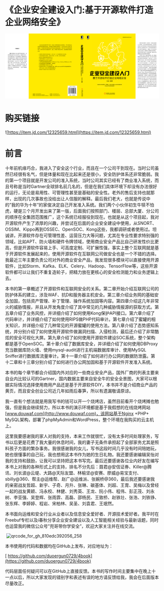# 《企业安全建设入门:基于开源软件打造企业网络安全》
![logo](photo/WechatIMG4281.jpeg)
# 购买链接
![https://item.jd.com/12325659.html](https://item.jd.com/12325659.html)
# 前言

​	十年前机缘巧合，我进入了安全这个行业，而且在一个公司干到现在。当时公司虽然已经很有名气，但是体量和现在比起来还是很小，安全防护体系还非常脆弱。我的第一个项目就是开发公司的准入系统，当时公司其实已经有了商业准入系统，而且号称是当时Gartner全球排名前几名的，但是在我们具体环境下却没有办法很好的运行，无论是易用性、可管理性甚至是基础的安全性。老外的售后支持也就那样，出现的几次事故也没给出让人信服的解释。最后我们老大，也就是传说中的”我的华为十年”的家俊决定自己开发准入系统。我们两个小伙伴初生牛犊不怕虎，硬是三个月开发出来了第一版，后面我们按照部门、楼层、总部大厦、分公司的顺序在全集团范围推广，这个系统已经服役到现在。也就是从这个项目起，我对开源软件产生了浓厚的兴趣，并尝试在后面的企业安全建设中使用，从SNORT、OSSIM、Kippo再到OSSEC、OpenSOC、Kong这些，我都调研或者使用过。坦诚讲，开源软件存在可管理性差、运营压力大等问题，尤其在专业性要求特别强的领域，比如APT、防火墙和硬件令牌领域，使用商业安全产品比自己研发性价比更高，但是开源软件容易上手、可高度定制、可扩展性强，事实上整个互联网就是基于开源软件发展起来的，使用开源软件在互联网公司做安全也是一个不错的选择。我最近三年主要负责公司对外的商业安全产品，我发现很多模块可以直接使用开源软件，比如Storm、Kafka、ELK、Celery、Hadoop、TensorFlow等，这些开源软件都可以让我们不重复造轮子，把精力放在更核心的安全检测能力和业务逻辑上去。

本书的第一章概述了开源软件和互联网安全的关系。第二章开始介绍互联网公司的防护体系的建立，涉及WAF、抗D和服务器主机安全。第三章介绍业务网的基础安全加固，包括资产管理、补丁管理、操作系统加固等内容。第四章介绍这几年非常火的威胁情报，并且从开发角度介绍了其中常见的几种威胁情报源的获取方式。第五章介绍了业务风控，并详细介绍了如何使用Kong保护API接口。第六章介绍了代码审计，并详细介绍了如何使用RIPS做PHP代码审计。第七章介绍了蜜罐的相关知识，并详细介绍了几种常见的开源蜜罐的使用方法。第八章介绍了态势感知系统，并分别介绍了如何使用开源软件做漏洞扫描、入侵检测，最后还介绍了非常酷炫的安全可视化大屏。第九章介绍了如何使用开源软件建设SOC系统，整个架构都是基于OpenSOC。第十章介绍了数据库安全，并详细介绍了如何使用DBProxy充当数据库防火墙、使用mysql-audit进行主机端数据库审计、使用MySQL Sniffer进行数据库流量审计。第十一章介绍了如何进行办公网的数据防泄露。第十二章和十三章分别介绍了如何进行办公网加固和基于开源软件开发准入系统。

​	本书的每个章节都会介绍国内外对应的一些商业安全产品，国外厂商的列表主要来自业内比较认可的Gartner，国内数据主要来自安全牛的安全全景图，大家可以根据实际情况选择使用商用产品还是基于开源软件DIY，本书并不是介绍商业产品的黄页，而且安全创业公司近几年如雨后春笋，所以有遗漏敬请原谅。

​	我一直有个想法就是用我写书的钱可以开一个烧烤店，虽然目前看开个烧烤摊也勉强，但是我会继续努力，所以本书的演示环境都是基于我假想的在线烧烤网站[www.douwaf.com](http://www.douwaf.com)，该网站基于Nginx +PHP+ MySQL架构，部署了phpMyAdmin和WordPress，整个环境在我购买的云主机上。

​	这里我要感谢我的家人对我的支持，本来工作就很忙，没有太多时间处理家务，写书以后更是花费了我大量的休息时间，我的妻子无条件承担起了全部家务尤其是照料孩子方面的繁杂事务。我很感谢我的女儿，写书这段时间几乎没有时间陪她玩，她也很懂事的自己玩，我也想用这本书作为她的生日礼物。我还要感谢编辑吴怡对我的支持和鼓励，让我可以坚持把这本书写完。最后还要感谢各位业内好友在编写本书上对我的各种形式上的支持，排名不分先后：聂君@安信证券、Killer@腾讯、刘长波@云堤、大路@天际友盟、林榆坚@安赛、廖威@易宝支付、sbilly@360、帮主@运维帮、赵广@运维派、张婉桥@360，最后我还要感谢我的亲密战友哲超、新宇、子奇、月升、张琳、碳基体、刘超、王胄、吴梅以及曾经一起的战友黄颖、冯永校、林健、刘秀英、王龙、阮小伟、程伟、彭正茂、刘永树、李亚强、吴登辉、张雨霏、高磊、邵杨民、王致桥、赵铁壮、张浩、刘铁铮、张东辉、李婷婷、程岩、宋柏林、吴圣、刘袁君、王珉然。

​	本书面向运维和安全行业从业者以及信息安全爱好者、开源技术爱好者。我平时在Freebuf专栏以及i春秋分享企业安全建设以及人工智能相关经验与最新话题，同时也运营我的微信公众号”兜哥带你学安全”，欢迎大家关注并在线交流。

​	![qrcode_for_gh_810edc392056_258](https://github.com/duoergun0729/4book/raw/master/photo/logo/qrcode_for_gh_810edc392056_258.jpg)

本书使用的代码和数据均在GitHub上发布，对应地址为：

[	https://github.com/duoergun0729/4book](https://github.com/duoergun0729/4book)

​	代码层面任何疑问可以在GitHub上直接反馈。本书的写作时间主要集中在晚上十一点以后，所以大家发现的错别字和表述有误的地方请反馈给我，我会在后面版本尽量改正。
